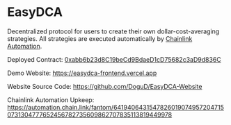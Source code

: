 # EasyDCA

Decentralized protocol for users to create their own dollar-cost-averaging strategies.
All strategies are executed automatically by [Chainlink Automation](https://automation.chain.link).

Deployed Contract: [0xabb6b23d8C19beCd9BdaeD1cD75682c3aD9d836C](https://ftmscan.com/address/0xabb6b23d8C19beCd9BdaeD1cD75682c3aD9d836C)

Demo Website: https://easydca-frontend.vercel.app

Website Source Code: https://github.com/DoguD/EasyDCA-Website

Chainlink Automation Upkeep: https://automation.chain.link/fantom/64194064315478260190749572047150731304777652456782735609862707835113819449978
